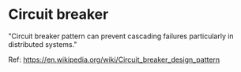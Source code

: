 # Circuit breaker

"Circuit breaker pattern can prevent cascading failures particularly in distributed systems."

Ref: https://en.wikipedia.org/wiki/Circuit_breaker_design_pattern
